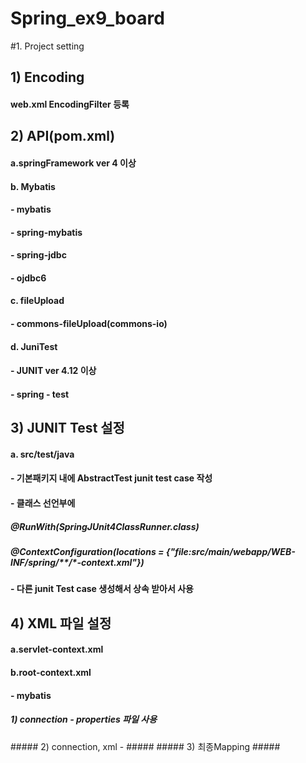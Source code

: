 # Spring_ex9_board
 
#1. Project setting
## 1) Encoding
####  web.xml EncodingFilter 등록
## 2) API(pom.xml)
#### a.springFramework ver 4 이상
#### b. Mybatis
####   - mybatis
####   - spring-mybatis
####   - spring-jdbc
####   - ojdbc6 
#### c. fileUpload
####   - commons-fileUpload(commons-io)
#### d. JuniTest
####   - JUNIT ver 4.12 이상
####   - spring - test 
## 3) JUNIT Test 설정
#### a. src/test/java
####    - 기본패키지 내에 AbstractTest junit test case 작성
####    - 클래스 선언부에
#####        @RunWith(SpringJUnit4ClassRunner.class)
#####        @ContextConfiguration(locations = {"file:src/main/webapp/WEB-INF/spring/**/*-context.xml"})  
####    - 다른 junit Test case 생성해서 상속 받아서 사용 
## 4) XML 파일 설정
#### a.servlet-context.xml 

#### b.root-context.xml 
####   - mybatis
#####      1) connection - properties 파일 사용
##### <!-- DirverManagerDataSource 등록 -->
<bean class="org.springframework.jdbc.datasource.DriverManagerDataSource" id="dataSource">
		<property name="username" value="${oracle.user}" />
		<property name="password" value="${oracle.pw}" />
		<property name="url" value="${oracle.url}" />
		<property name="driverClassName" value="${oracle.driver}" />
	</bean>
#####      2) connection, xml - 
##### 	<!-- sqlSessionFactoryBean등록 -->
	<bean class="org.mybatis.spring.SqlSessionFactoryBean" id="sqlSessionFactoryBean">
		<property name="dataSource" ref="dataSource"/>
		<property name="mapperLocations" value="classpath:/myBatis/mappers/**/*Mapper.xml"/><!-- sql따로 빼놓은 위치가 어디냐 -->
		<property name="configLocation" value="classpath:/myBatis/config/myBatisConfig.xml"/><!-- 풀패키지명을 단축어로 만들어주는 부분 -->
	</bean>
#####      3) 최종Mapping
##### <!-- sqlSession 등록 --> <!-- 자바랑 맵핑하는 부분 -->
	<bean class="org.mybatis.spring.SqlSessionTemplate" id="sqlSession">
		<constructor-arg name="sqlSessionFactory" ref="sqlSessionFactoryBean"/>
	</bean>
































